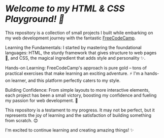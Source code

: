 <h1><em>Welcome to my HTML & CSS Playground! 🎉</em></h1>

This repository is a collection of small projects I built while embarking on my web development journey with the fantastic <a href="https://www.freecodecamp.org/" target="_blank">FreeCodeCamp</a>.

Learning the Fundamentals: I started by mastering the foundational languages: HTML, the sturdy framework that gives structure to web pages 🧱, and CSS, the magical ingredient that adds style and personality ✨.

Hands-on Learning: FreeCodeCamp's approach is pure gold – tons of practical exercises that make learning an exciting adventure. ⚡ I'm a hands-on learner, and this platform perfectly caters to my style.

Building Confidence: From simple layouts to more interactive elements, each project has been a small victory, boosting my confidence and fueling my passion for web development. 🚀

This repository is a testament to my progress. It may not be perfect, but it represents the joy of learning and the satisfaction of building something from scratch. 😊

I'm excited to continue learning and creating amazing things! ✨
